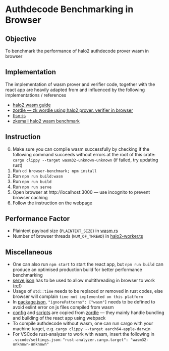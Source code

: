 # Authdecode Benchmarking in Browser
## Objective
To benchmark the performance of halo2 authdecode prover wasm in browser

## Implementation
The implementation of wasm prover and verifier code, together with the react app are heavily adapted from and influenced by the following implementations / references
- [halo2 wasm guide](https://zcash.github.io/halo2/user/wasm-port.html)
- [zordle — zk wordle using halo2 prover. verifier in browser](https://github.com/nalinbhardwaj/zordle)
- [tlsn-js](https://github.com/tlsnotary/tlsn-js/tree/main)
- [zkemail halo2 wasm benchmark](https://github.com/zkemail/halo2-benchmark-wasm/tree/main)

## Instruction
0. Make sure you can compile wasm successfully by checking if the following command succeeds without errors at the root of this crate: `cargo clippy --target wasm32-unknown-unknown` (if failed, try updating rust)
1. Run `cd browser-benchmark; npm install`
2. Run `npm run build:wasm`
3. Run `npm run build`
4. Run `npm run serve`
5. Open browser at http://localhost:3000 — use incognito to prevent browser caching
6. Follow the instruction on the webpage

## Performance Factor
- Plaintext payload size (`PLAINTEXT_SIZE`) in [wasm.rs](../src/wasm.rs)
- Number of browser threads (`NUM_OF_THREAD`) in [halo2-worker.ts](./src/halo2-worker.ts)

## Miscellaneous
- One can also run `npm start` to start the react app, but `npm run build` can produce an optimised production build for better performance benchmarking
- [serve.json](./serve.json) has to be used to allow multithreading in browser to work ([ref](https://github.com/RReverser/wasm-bindgen-rayon?tab=readme-ov-file#setting-up))
- Usage of `std::time` needs to be replaced or removed in rust codes, else browser will complain `time not implemented on this platform`
- In [package.json](./package.json), `"ignorePatterns": ["wasm"]` needs to be defined to avoid eslint error on js files compiled from wasm
- [config](./config/) and [scripts](./scripts/) are copied from [zordle](https://github.com/nalinbhardwaj/zordle) — they mainly handle bundling and building of the react app using webpack
- To compile authdecode without wasm, one can run cargo with your machine target, e.g. `cargo clippy --target aarch64-apple-darwin`
- For VSCode rust-analyzer to work with wasm, insert the following in `.vscode/settings.json`: `"rust-analyzer.cargo.target": "wasm32-unknown-unknown"`
